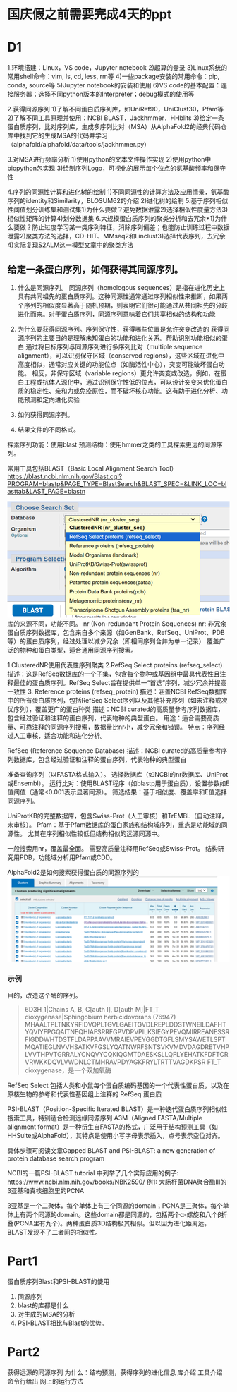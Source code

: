# 国庆假之前需要完成4天的ppt
# D1
1.环境搭建：Linux，VS code，Jupyter notebook
2)超算的登录
3)Linux系统的常用shell命令：vim, ls, cd, less, rm等
4)一些package安装的常用命令：pip, conda, source等 
5)Jupyter notebook的安装和使用
6)VS code的基本配置：连接服务器；选择不同python版本的Interpreter；debug模式的使用等

2.获得同源序列
1)了解不同蛋白质序列库，如UniRef90，UniClust30，Pfam等
2)了解不同工具原理并使用：NCBI BLAST，Jackhmmer，HHblits
3)给定一条蛋白质序列，比对序列库，生成多序列比对（MSA）从AlphaFold2的经典代码仓库中找到它的生成MSA的代码并学习（alphafold/alphafold/data/tools/jackhmmer.py）

3.对MSA进行频率分析
1)使用python的文本文件操作实现
2)使用python中biopython包实现
3)绘制序列Logo，可视化的展示每个位点的氨基酸频率和保守性 


4.序列的同源性计算和进化树的绘制
1)不同同源性的计算方法及应用情景，氨基酸序列的identity和Similarity，BLOSUM62的介绍
2)进化树的绘制
5.基于序列相似性阈值划分训练集和测试集1)为什么要做？避免数据泄露2)选择相似性度量方法3)相似性矩阵的计算4)划分数据集
6.大规模蛋白质序列的聚类分析和去冗余*1)为什么要做？防止过度学习某一类序列特征，消除序列偏差；也能防止训练过程中数据泄露2)聚类方法的选择，CD-HIT、MMseq2和Linclust3)选择代表序列，去冗余4)实际复现S2ALM这一模型文章中的聚类方法


## 给定一条蛋白序列，如何获得其同源序列。
1. 什么是同源序列。
同源序列（homologous sequences）是指在进化历史上具有共同祖先的蛋白质序列。这种同源性通常通过序列相似性来推断，如果两个序列的相似度显著高于随机预期，则表明它们很可能通过从共同祖先的分歧进化而来。对于蛋白质序列，同源序列意味着它们共享相似的结构和功能
2. 为什么要获得同源序列。序列保守性，获得哪些位置是允许突变改造的
获得同源序列的主要目的是理解未知蛋白的功能和进化关系。帮助识别功能相似的蛋白
通过将目标序列与同源序列进行多序列比对（multiple sequence alignment），可以识别保守区域（conserved regions），这些区域在进化中高度相似，通常对应关键的功能位点（如酶活性中心），突变可能破坏蛋白功能。 相反，非保守区域（variable regions）更允许突变或改造，例如，在蛋白工程或抗体人源化中，通过识别保守性低的位点，可以设计突变来优化蛋白质的稳定性、亲和力或免疫原性，而不破坏核心功能。这有助于进化分析、功能预测和定向进化实验

3. 如何获得同源序列。
4. 结果文件的不同格式。


探索序列功能：使用blast
预测结构：使用hmmer之类的工具探索更远的同源序列。

常用工具包括BLAST（Basic Local Alignment Search Tool）
https://blast.ncbi.nlm.nih.gov/Blast.cgi?PROGRAM=blastp&PAGE_TYPE=BlastSearch&BLAST_SPEC=&LINK_LOC=blasttab&LAST_PAGE=blastn

![blast的库](vx_images/495115921271068.png)
库的来源不同，功能不同。
nr (Non-redundant Protein Sequences)
nr: 非冗余蛋白质序列数据库，包含来自多个来源（如GenBank、RefSeq、UniProt、PDB等）的蛋白质序列，经过处理以减少冗余（即相同序列合并为单一记录）
覆盖广泛的物种和蛋白类型，适合通用同源序列搜索。

1.ClusteredNR使用代表性序列聚类
2.RefSeq Select proteins (refseq_select)
描述：这是RefSeq数据库的一个子集，包含每个物种或基因组中最具代表性且注释最佳的蛋白质序列。RefSeq Select旨在提供单一“首选”序列，减少冗余并提高一致性
3. Reference proteins (refseq_protein)
描述：涵盖NCBI RefSeq数据库中的所有蛋白质序列，包括RefSeq Select序列以及其他补充序列（如未注释或次优序列），覆盖更广的蛋白种类
描述：NCBI curated的高质量参考序列数据库，包含经过验证和注释的蛋白序列，代表物种的典型蛋白。
用途：适合需要高质量、可靠注释的同源序列搜索，数据量比nr小，减少冗余和错误。
特点：序列经过人工审核，适合功能和进化分析。

RefSeq (Reference Sequence Database)
描述：NCBI curated的高质量参考序列数据库，包含经过验证和注释的蛋白序列，代表物种的典型蛋白

准备查询序列（以FASTA格式输入）。
选择数据库（如NCBI的nr数据库、UniProt或Ensembl）。
运行比对：使用BLAST程序（如blastp用于蛋白质），设置参数如E值阈值（通常<0.001表示显著同源）。
筛选结果：基于相似度、覆盖率和E值选择同源序列。

UniProtKB的完整数据库，包含Swiss-Prot（人工审核）和TrEMBL（自动注释，未审核）。
Pfam：基于Pfam数据库的蛋白家族和结构域序列，重点是功能域的同源性。
尤其在序列相似性较低但结构相似的远源同源中。

一般搜索用nr，覆盖最全面。
需要高质量注释用RefSeq或Swiss-Prot。
结构研究用PDB，功能域分析用Pfam或CDD。


AlphaFold2是如何搜索获得蛋白质的同源序列的
![MSA viewer](vx_images/227593723061485.png)
### 示例
目的，改造这个酶的序列。
>6D3H_1|Chains A, B, C[auth I], D[auth M]|FT_T dioxygenase|Sphingobium herbicidovorans (76947)
MHAALTPLTNKYRFIDVQPLTGVLGAEITGVDLREPLDDSTWNEILDAFHTYQVIYFPGQAITNEQHIAFSRRFGPVDPVPILKSIEGYPEVQMIRREANESSRFIGDDWHTDSTFLDAPPAAVVMRAIEVPEYGGDTGFLSMYSAWETLSPTMQATIEGLNVVHSATKVFGSLYQATNWRFSNTSVKVMDVDAGDRETVHPLVVTHPVTGRRALYCNQVYCQKIQGMTDAESKSLLQFLYEHATKFDFTCRVRWKKDQVLVWDNLCTMHRAVPDYAGKFRYLTRTTVAGDKPSR
FT_T dioxygenase，是一个双加氧酶

RefSeq Select 包括人类和小鼠每个蛋白质编码基因的一个代表性蛋白质，以及在原核生物的参考和代表性基因组上注释的 RefSeq 蛋白质



PSI-BLAST（Position-Specific Iterated BLAST）是一种迭代蛋白质序列相似性搜索工具，特别适合检测远缘同源序列
A3M（Aligned FASTA/Multiple alignment format）是一种衍生自FASTA的格式，广泛用于结构预测工具（如HHSuite或AlphaFold），其特点是使用小写字母表示插入，点号表示空位对齐。


具体步骤可阅读文章Gapped BLAST and PSI-BLAST: a new generation of protein database search program

NCBI的一篇PSI-BLAST tutorial 中列举了几个实际应用的例子:
https://www.ncbi.nlm.nih.gov/books/NBK2590/
例1: 大肠杆菌DNA聚合酶III的β亚基和真核细胞里的PCNA

β亚基是一个二聚体，每个单体上有三个同源的domain；PCNA是三聚体，每个单体上有两个同源的domain。这些domain都是同源的，包括两个α-螺旋和八个β折叠(PCNA里有九个)。两种蛋白质3D结构极其相似。但以因为进化距离远，BLAST发现不了二者间的相似性。

# Part1
蛋白质序列Blast和PSI-BLAST的使用
1. 同源序列
2. blast的库都是什么
3. 对生成的MSA的分析
4. PSI-BLAST相比与Blast的优势。

# Part2
获得远源的同源序列
为什么：结构预测，获得序列的进化信息
库介绍
工具介绍
命令行给出
网上的运行方法
